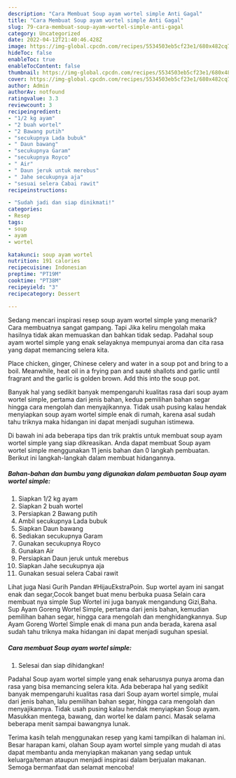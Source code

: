 ```yaml
---
description: "Cara Membuat Soup ayam wortel simple Anti Gagal"
title: "Cara Membuat Soup ayam wortel simple Anti Gagal"
slug: 79-cara-membuat-soup-ayam-wortel-simple-anti-gagal
category: Uncategorized
date: 2022-04-12T21:40:46.428Z
image: https://img-global.cpcdn.com/recipes/5534503eb5cf23e1/680x482cq70/soup-ayam-wortel-simple-foto-resep-utama.jpg
hideToc: false
enableToc: true
enableTocContent: false
thumbnail: https://img-global.cpcdn.com/recipes/5534503eb5cf23e1/680x482cq70/soup-ayam-wortel-simple-foto-resep-utama.jpg
cover: https://img-global.cpcdn.com/recipes/5534503eb5cf23e1/680x482cq70/soup-ayam-wortel-simple-foto-resep-utama.jpg
author: Admin
authorAv: notfound
ratingvalue: 3.3
reviewcount: 3
recipeingredient:
- "1/2 kg ayam"
- "2 buah wortel"
- "2 Bawang putih"
- "secukupnya Lada bubuk"
- " Daun bawang"
- "secukupnya Garam"
- "secukupnya Royco"
- " Air"
- " Daun jeruk untuk merebus"
- " Jahe secukupnya aja"
- "sesuai selera Cabai rawit"
recipeinstructions:

- "Sudah jadi dan siap dinikmati!"
categories:
- Resep
tags:
- soup
- ayam
- wortel

katakunci: soup ayam wortel 
nutrition: 191 calories
recipecuisine: Indonesian
preptime: "PT19M"
cooktime: "PT38M"
recipeyield: "3"
recipecategory: Dessert

---
```



Sedang mencari inspirasi resep soup ayam wortel simple yang menarik? Cara membuatnya sangat gampang. Tapi Jika keliru mengolah maka hasilnya tidak akan memuaskan dan bahkan tidak sedap. Padahal soup ayam wortel simple yang enak selayaknya mempunyai aroma dan cita rasa yang dapat memancing selera kita.


Place chicken, ginger, Chinese celery and water in a soup pot and bring to a boil. Meanwhile, heat oil in a frying pan and sauté shallots and garlic until fragrant and the garlic is golden brown. Add this into the soup pot.

Banyak hal yang sedikit banyak mempengaruhi kualitas rasa dari soup ayam wortel simple, pertama dari jenis bahan, kedua pemilihan bahan segar hingga cara mengolah dan menyajikannya. Tidak usah pusing kalau hendak menyiapkan soup ayam wortel simple enak di rumah, karena asal sudah tahu triknya maka hidangan ini dapat menjadi suguhan istimewa.


Di bawah ini ada beberapa tips dan trik praktis untuk membuat soup ayam wortel simple yang siap dikreasikan. Anda dapat membuat Soup ayam wortel simple menggunakan 11 jenis bahan dan 0 langkah pembuatan. Berikut ini langkah-langkah dalam membuat hidangannya.

<!--inarticleads1-->

##### Bahan-bahan dan bumbu yang digunakan dalam pembuatan Soup ayam wortel simple:

1. Siapkan 1/2 kg ayam
1. Siapkan 2 buah wortel
1. Persiapkan 2 Bawang putih
1. Ambil secukupnya Lada bubuk
1. Siapkan  Daun bawang
1. Sediakan secukupnya Garam
1. Gunakan secukupnya Royco
1. Gunakan  Air
1. Persiapkan  Daun jeruk untuk merebus
1. Siapkan  Jahe secukupnya aja
1. Gunakan sesuai selera Cabai rawit


Lihat juga Nasi Gurih Pandan #HijauEkstraPoin. Sup wortel ayam ini sangat enak dan segar,Cocok banget buat menu berbuka puasa Selain cara membuat nya simple Sup Wortel ini juga banyak mengandung Gizi,Baha. Sup Ayam Goreng Wortel Simple, pertama dari jenis bahan, kemudian pemilihan bahan segar, hingga cara mengolah dan menghidangkannya. Sup Ayam Goreng Wortel Simple enak di mana pun anda berada, karena asal sudah tahu triknya maka hidangan ini dapat menjadi suguhan spesial. 

<!--inarticleads2-->

##### Cara membuat Soup ayam wortel simple:


1. Selesai dan siap dihidangkan!

Padahal Soup ayam wortel simple yang enak seharusnya punya aroma dan rasa yang bisa memancing selera kita. Ada beberapa hal yang sedikit banyak mempengaruhi kualitas rasa dari Soup ayam wortel simple, mulai dari jenis bahan, lalu pemilihan bahan segar, hingga cara mengolah dan menyajikannya. Tidak usah pusing kalau hendak menyiapkan Soup ayam. Masukkan mentega, bawang, dan wortel ke dalam panci. Masak selama beberapa menit sampai bawangnya lunak. 

Terima kasih telah menggunakan resep yang kami tampilkan di halaman ini. Besar harapan kami, olahan Soup ayam wortel simple yang mudah di atas dapat membantu anda menyiapkan makanan yang sedap untuk keluarga/teman ataupun menjadi inspirasi dalam berjualan makanan. Semoga bermanfaat dan selamat mencoba!
